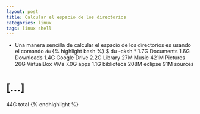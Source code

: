 ```yaml
---
layout: post
title: Calcular el espacio de los directorios
categories: linux
tags: linux shell
---
```


* Una manera sencilla de calcular el espacio de los directorios es usando el comando <code>du</code>
{% highlight bash %}
$ du -cksh *
1.7G	Documents
1.6G	Downloads
1.4G	Google Drive
2.2G	Library
 27M	Music
421M	Pictures
 26G	VirtualBox VMs
7.0G	apps
1.1G	biblioteca
208M	eclipse
 91M	sources
# [...]
 44G	total
{% endhighlight %}
